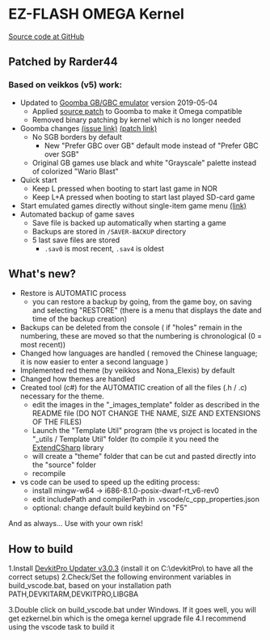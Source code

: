 # EZ-FLASH OMEGA Kernel

[Source code at GitHub](https://github.com/Rarder44/omega-kernel)

## Patched by Rarder44
### Based on veikkos (v5) work:

* Updated to [Goomba GB/GBC emulator](http://www.dwedit.org/gba/goombacolor.php) version 2019-05-04 
    * Applied [source patch](https://github.com/veikkos/omega-kernel/blob/master/goomba-patch/goomba_ezflash_omega.patch) to Goomba to make it Omega compatible
    * Removed binary patching by kernel which is no longer needed
* Goomba changes [(issue link)](https://github.com/veikkos/omega-kernel/issues/2) [(patch link)](https://github.com/veikkos/omega-kernel/blob/master/goomba-patch/goomba_gbc_mode.patch)
    * No SGB borders by default
        * New "Prefer GBC over GB" default mode instead of "Prefer GBC over SGB"
    * Original GB games use black and white "Grayscale" palette instead of colorized "Wario Blast"
* Quick start
    * Keep L pressed when booting to start last game in NOR
    * Keep L+A pressed when booting to start last played SD-card game
* Start emulated games directly without single-item game menu [(link)](https://github.com/veikkos/omega-kernel/issues/4)
* Automated backup of game saves
    * Save file is backed up automatically when starting a game
    * Backups are stored in `/SAVER-BACKUP` directory
    * 5 last save files are stored
        * `.sav0` is most recent, `.sav4` is oldest
		
## What's new? 
* Restore is AUTOMATIC process
	* you can restore a backup by going, from the game boy, on saving and selecting "RESTORE" (there is a menu that displays the date and time of the backup creation)
* Backups can be deleted from the console ( if "holes" remain in the numbering, these are moved so that the numbering is chronological (0 = most recent)) 
* Changed how languages are handled ( removed the Chinese language; it is now easier to enter a second language )
* Implemented red theme (by veikkos and Nona_Elexis) by default
* Changed how themes are handled
* Created tool (c#) for the AUTOMATIC creation of all the files (.h / .c) necessary for the theme.
	* edit the images in the "_images_template" folder as described in the README file (DO NOT CHANGE THE NAME, SIZE AND EXTENSIONS OF THE FILES)
	* Launch the "Template Util" program (the vs project is located in the "_utils / Template Util" folder (to compile it you need the [ExtendCSharp](https://github.com/Rarder44/ExtendCSharp) library
	* will create a "theme" folder that can be cut and pasted directly into the "source" folder
	* recompile
* vs code can be used to speed up the editing process:
	* install mingw-w64 -> i686-8.1.0-posix-dwarf-rt_v6-rev0
	* edit includePath and compilerPath in .vscode/c_cpp_properties.json
	* optional: change default build keybind on "F5"
	

And as always...
Use with your own risk!

## How to build

1.Install [DevkitPro Updater v3.0.3](https://github.com/devkitPro/installer/releases) (install it on  C:\devkitPro\ to have all the correct setups)
2.Check/Set the following environment variables in build_vscode.bat, based on your installation path
	PATH,DEVKITARM,DEVKITPRO,LIBGBA

3.Double click on build_vscode.bat under Windows. If it goes well, you will get ezkernel.bin which is the omega kernel upgrade file
4.I recommend using the vscode task to build it
